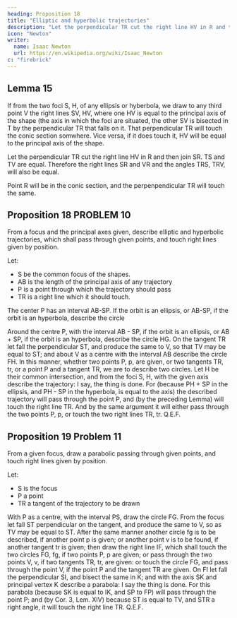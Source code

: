 ```yaml
---
heading: Proposition 18
title: "Elliptic and hyperbolic trajectories"
description: "Let the perpendicular TR cut the right line HV in R and then join SR. TS and TV are equal"
icon: "Newton"
writer:
  name: Isaac Newton
  url: https://en.wikipedia.org/wiki/Isaac_Newton
c: "firebrick"
---
```




## Lemma 15

If from the two foci S, H, of any ellipsis or hyberbola, we draw to any third point V the right lines SV, HV, where one HV is equal to the principal axis of the shape (the axis in which the foci are situated, the other SV is bisected in T by the perpendicular TR that falls on it. That perpendicular TR will touch the conic section somwhere. Vice versa, if it does touch it, HV will be equal to the principal axis of the shape. 

Let the perpendicular TR cut the right line HV in R and then join SR. TS and TV are equal. Therefore the right lines SR and VR and the angles TRS, TRV, will also be equal.

Point R will be in the conic section, and the perpenpendicular TR will touch the same. 


## Proposition 18 PROBLEM 10

From a focus and the principal axes given, describe elliptic and hyperbolic trajectories, which shall pass through given points, and touch right lines given by position.

Let:
- S be the common focus of the shapes. 
- AB is the length of the principal axis of any trajectory
- P is a point through which the trajectory should pass
- TR is a right line which it should touch.

The center P has an interval AB-SP. If the orbit is an ellipsis, or AB-SP, if the orbit is an hyperbola, describe the circle

Around the centre P, with the interval AB - SP, if the orbit is an ellipsis, or AB + SP, if the orbit is an hyperbola, describe the circle HG. On the tangent TR let fall the perpendicular ST, and produce the same to V, so that TV may be equal to ST; and about V as a centre with the interval AB describe the circle FH. In this manner, whether two points P, p, are given, or two tangents TR, tr, or a point P and a tangent TR, we are to describe two circles. Let H be their common intersection, and from the foci S, H, with the given axis describe the trajectory: I say, the thing is done. For (because PH + SP in the ellipsis, and PH - SP in the hyperbola, is equal to the axis) the described trajectory will pass through the point P, and (by the preceding Lemma) will touch the right line TR. And by the same argument it will either pass through the two points P, p, or touch the two right lines TR, tr.   Q.E.F.


## Proposition 19 Problem 11

From a given focus, draw a parabolic passing through given points, and touch right lines given by position.


Let:

- S is the focus
- P a point
- TR a tangent of the trajectory to be drawn

With P as a centre, with the interval PS, draw the circle FG. From the focus let fall ST perpendicular on the tangent, and produce the same to V, so as TV may be equal to ST. After the same manner another circle fg is to be described, if another point p is given; or another point v is to be found, if another tangent tr is given; then draw the right line IF, which shall touch the two circles FG, fg, if two points P, p are given; or pass through the two points V, v, if two tangents TR, tr, are given: or touch the circle FG, and pass through the point V, if the point P and the tangent TR are given. On FI let fall the perpendicular SI, and bisect the same in K; and with the axis SK and principal vertex K describe a parabola: I say the thing is done. For this parabola (because SK is equal to IK, and SP to FP) will pass through the point P; and (by Cor. 3, Lem. XIV) because ST is equal to TV, and STR a right angle, it will touch the right line TR.   Q.E.F.